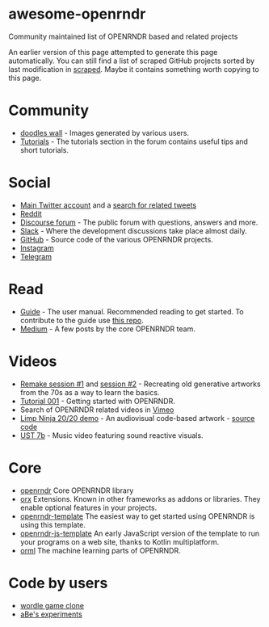 # awesome-openrndr

Community maintained list of OPENRNDR based and related projects

An earlier version of this page attempted to generate this page automatically.
You can still find a list of scraped GitHub projects sorted by last modification in
[scraped](scraped.md). Maybe it contains something worth copying to this page.

# Community

* [doodles wall](https://openrndr.discourse.group/t/doodles-wall-c/51) - Images generated by various users.
* [Tutorials](https://openrndr.discourse.group/c/openrndr/tutorials/14) - The
  tutorials section in the forum contains useful tips and short tutorials.
  
# Social

* [Main Twitter account](https://twitter.com/openrndr) and a [search for related tweets](https://twitter.com/search?q=openrndr)
* [Reddit](https://reddit.com/r/openrndr)
* [Discourse forum](https://openrndr.discourse.group) - The public forum with
  questions, answers and more.
* [Slack](https://join.slack.com/t/openrndr/shared_invite/zt-avkbk0as-AZEsN7kb4UNIpfmYfbAemw) - Where the development discussions take place almost daily.
* [GitHub](https://github.com/openrndr) - Source code of the various OPENRNDR
  projects.
* [Instagram](https://instagram.com/openrndr)
* [Telegram](https://t.me/openrndr)

# Read

* [Guide](https://guide.openrndr.org) - The user manual. Recommended reading to
  get started. To contribute to the guide use [this repo](https://github.com/openrndr/openrndr-guide).
* [Medium](https://medium.com/openrndr) - A few posts by the core OPENRNDR team.

# Videos

* [Remake session #1](https://vimeo.com/716830436) and [session #2](https://vimeo.com/720749093) - Recreating old generative
  artworks from the 70s as a way to learn the basics.
* [Tutorial 001](https://vimeo.com/510263307) - Getting started with OPENRNDR.
* Search of OPENRNDR related videos in [Vimeo](https://vimeo.com/search?q=openrndr)
* [Limp Ninja 20/20 demo](https://www.youtube.com/watch?v=GvVfF-kQzM0) - An audiovisual code-based artwork - [source
  code](https://github.com/edwinRNDR/deminity.git)
* [UST 7b](https://www.youtube.com/watch?v=EIeJyfxMbb8) - Music video featuring
  sound reactive visuals.

# Core

* [openrndr](https://github.com/openrndr/openrndr) Core OPENRNDR library
* [orx](https://github.com/openrndr/orx) Extensions. Known in other frameworks
  as addons or libraries. They enable optional features in your projects.
* [openrndr-template](https://github.com/openrndr/openrndr-template) The easiest
  way to get started using OPENRNDR is using this template.
* [openrndr-js-template](https://github.com/openrndr/openrndr-js-template) An
  early JavaScript version of the template to run your programs on a web site,
  thanks to Kotlin multiplatform.
* [orml](https://github.com/openrndr/orml) The machine learning parts of
  OPENRNDR.

# Code by users

* [wordle game clone](https://github.com/espertus/wordle-openrndr)
* [aBe's experiments](https://github.com/hamoid/openrndr-template)

